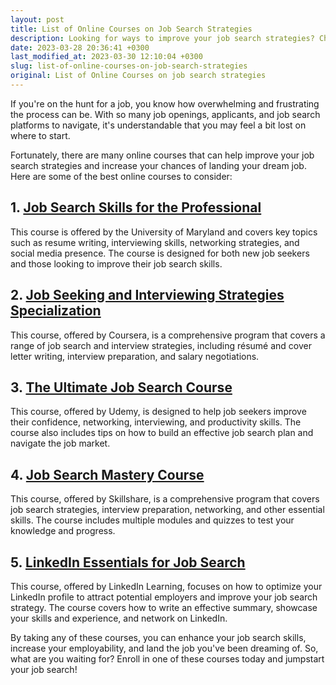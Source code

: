 ```yaml
---
layout: post
title: List of Online Courses on Job Search Strategies
description: Looking for ways to improve your job search strategies? Check out this list of online courses to enhance your skills, increase your employability, and land your dream job!
date: 2023-03-28 20:36:41 +0300
last_modified_at: 2023-03-30 12:10:04 +0300
slug: list-of-online-courses-on-job-search-strategies
original: List of Online Courses on job search strategies
---
```

If you're on the hunt for a job, you know how overwhelming and frustrating the process can be. With so many job openings, applicants, and job search platforms to navigate, it's understandable that you may feel a bit lost on where to start.

Fortunately, there are many online courses that can help improve your job search strategies and increase your chances of landing your dream job. Here are some of the best online courses to consider:

## 1. [Job Search Skills for the Professional](/career-development/job-search-skills-for-the-professional-course-by-university-of-maryland.html)

This course is offered by the University of Maryland and covers key topics such as resume writing, interviewing skills, networking strategies, and social media presence. The course is designed for both new job seekers and those looking to improve their job search skills.

## 2. [Job Seeking and Interviewing Strategies Specialization](/career-development/job-seeking-and-interviewing-strategies-specialization-course-on-coursera.html)

This course, offered by Coursera, is a comprehensive program that covers a range of job search and interview strategies, including résumé and cover letter writing, interview preparation, and salary negotiations.

## 3. [The Ultimate Job Search Course](/career-development/boost-your-job-search-with-udemy-s-ultimate-job-search-course.html)

This course, offered by Udemy, is designed to help job seekers improve their confidence, networking, interviewing, and productivity skills. The course also includes tips on how to build an effective job search plan and navigate the job market.

## 4. [Job Search Mastery Course](/career-development/mastering-your-job-search-with-skillshare-s-job-search-mastery-course.html)

This course, offered by Skillshare, is a comprehensive program that covers job search strategies, interview preparation, networking, and other essential skills. The course includes multiple modules and quizzes to test your knowledge and progress.

## 5. [LinkedIn Essentials for Job Search](/career-development/linkedin-essentials-for-job-search-course.html)

This course, offered by LinkedIn Learning, focuses on how to optimize your LinkedIn profile to attract potential employers and improve your job search strategy. The course covers how to write an effective summary, showcase your skills and experience, and network on LinkedIn.

By taking any of these courses, you can enhance your job search skills, increase your employability, and land the job you've been dreaming of. So, what are you waiting for? Enroll in one of these courses today and jumpstart your job search!